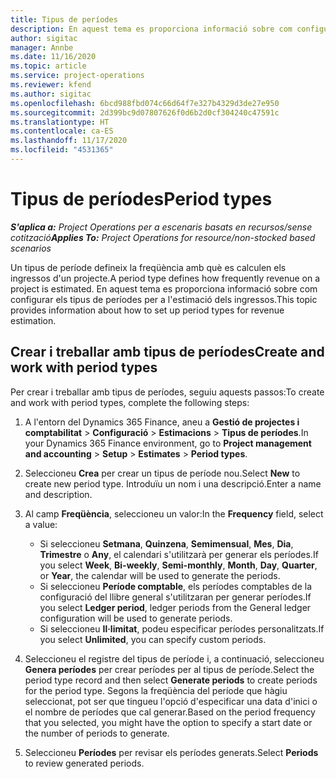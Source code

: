 ```yaml
---
title: Tipus de períodes
description: En aquest tema es proporciona informació sobre com configurar els tipus de períodes per a l'estimació dels ingressos.
author: sigitac
manager: Annbe
ms.date: 11/16/2020
ms.topic: article
ms.service: project-operations
ms.reviewer: kfend
ms.author: sigitac
ms.openlocfilehash: 6bcd988fbd074c66d64f7e327b4329d3de27e950
ms.sourcegitcommit: 2d399bc9d07807626f0d6b2d0cf304240c47591c
ms.translationtype: HT
ms.contentlocale: ca-ES
ms.lasthandoff: 11/17/2020
ms.locfileid: "4531365"
---
```

# <a name="period-types"></a><span data-ttu-id="16f38-103">Tipus de períodes</span><span class="sxs-lookup"><span data-stu-id="16f38-103">Period types</span></span>

<span data-ttu-id="16f38-104">_**S'aplica a:** Project Operations per a escenaris basats en recursos/sense cotització_</span><span class="sxs-lookup"><span data-stu-id="16f38-104">_**Applies To:** Project Operations for resource/non-stocked based scenarios_</span></span>

<span data-ttu-id="16f38-105">Un tipus de període defineix la freqüència amb què es calculen els ingressos d'un projecte.</span><span class="sxs-lookup"><span data-stu-id="16f38-105">A period type defines how frequently revenue on a project is estimated.</span></span> <span data-ttu-id="16f38-106">En aquest tema es proporciona informació sobre com configurar els tipus de períodes per a l'estimació dels ingressos.</span><span class="sxs-lookup"><span data-stu-id="16f38-106">This topic provides information about how to set up period types for revenue estimation.</span></span> 

## <a name="create-and-work-with-period-types"></a><span data-ttu-id="16f38-107">Crear i treballar amb tipus de períodes</span><span class="sxs-lookup"><span data-stu-id="16f38-107">Create and work with period types</span></span>
<span data-ttu-id="16f38-108">Per crear i treballar amb tipus de períodes, seguiu aquests passos:</span><span class="sxs-lookup"><span data-stu-id="16f38-108">To create and work with period types, complete the following steps:</span></span>

1. <span data-ttu-id="16f38-109">A l'entorn del Dynamics 365 Finance, aneu a **Gestió de projectes i comptabilitat** > **Configuració** > **Estimacions** > **Tipus de períodes**.</span><span class="sxs-lookup"><span data-stu-id="16f38-109">In your Dynamics 365 Finance environment, go to **Project management and accounting** > **Setup** > **Estimates** > **Period types**.</span></span>
2. <span data-ttu-id="16f38-110">Seleccioneu **Crea** per crear un tipus de període nou.</span><span class="sxs-lookup"><span data-stu-id="16f38-110">Select **New** to create new period type.</span></span> <span data-ttu-id="16f38-111">Introduïu un nom i una descripció.</span><span class="sxs-lookup"><span data-stu-id="16f38-111">Enter a name and description.</span></span>
3. <span data-ttu-id="16f38-112">Al camp **Freqüència**, seleccioneu un valor:</span><span class="sxs-lookup"><span data-stu-id="16f38-112">In the **Frequency** field, select a value:</span></span>

    - <span data-ttu-id="16f38-113">Si seleccioneu **Setmana**, **Quinzena**, **Semimensual**, **Mes**, **Dia**, **Trimestre** o **Any**, el calendari s'utilitzarà per generar els períodes.</span><span class="sxs-lookup"><span data-stu-id="16f38-113">If you select **Week**, **Bi-weekly**, **Semi-monthly**, **Month**, **Day**, **Quarter**, or **Year**, the calendar will be used to generate the periods.</span></span> 
    - <span data-ttu-id="16f38-114">Si seleccioneu **Període comptable**, els períodes comptables de la configuració del llibre general s'utilitzaran per generar períodes.</span><span class="sxs-lookup"><span data-stu-id="16f38-114">If you select **Ledger period**, ledger periods from the General ledger configuration will be used to generate periods.</span></span>
    - <span data-ttu-id="16f38-115">Si seleccioneu **Il·limitat**, podeu especificar períodes personalitzats.</span><span class="sxs-lookup"><span data-stu-id="16f38-115">If you select **Unlimited**, you can specify custom periods.</span></span>
4. <span data-ttu-id="16f38-116">Seleccioneu el registre del tipus de període i, a continuació, seleccioneu **Genera períodes** per crear períodes per al tipus de període.</span><span class="sxs-lookup"><span data-stu-id="16f38-116">Select the period type record and then select **Generate periods** to create periods for the period type.</span></span> <span data-ttu-id="16f38-117">Segons la freqüència del període que hàgiu seleccionat, pot ser que tingueu l'opció d'especificar una data d'inici o el nombre de períodes que cal generar.</span><span class="sxs-lookup"><span data-stu-id="16f38-117">Based on the period frequency that you selected, you might have the option to specify a start date or the number of periods to generate.</span></span>
5. <span data-ttu-id="16f38-118">Seleccioneu **Períodes** per revisar els períodes generats.</span><span class="sxs-lookup"><span data-stu-id="16f38-118">Select **Periods** to review generated periods.</span></span>

